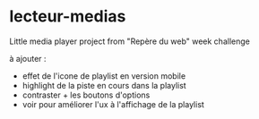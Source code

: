 # lecteur-medias

Little media player project from "Repère du web" week challenge

à ajouter : 
- effet de l'icone de playlist en version mobile
- highlight de la piste en cours dans la playlist
- contraster + les boutons d'options
- voir pour améliorer l'ux à l'affichage de la playlist
